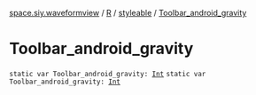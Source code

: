 [space.siy.waveformview](../../index.md) / [R](../index.md) / [styleable](index.md) / [Toolbar_android_gravity](./-toolbar_android_gravity.md)

# Toolbar_android_gravity

`static var Toolbar_android_gravity: `[`Int`](https://kotlinlang.org/api/latest/jvm/stdlib/kotlin/-int/index.html)
`static var Toolbar_android_gravity: `[`Int`](https://kotlinlang.org/api/latest/jvm/stdlib/kotlin/-int/index.html)